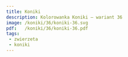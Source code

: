 ```yaml
---
title: Koniki
description: Kolorowanka Koniki – wariant 36
image: /koniki/36/koniki-36.svg
pdf:   /koniki/36/koniki-36.pdf
tags:
 - zwierzeta
 - koniki
---
```

